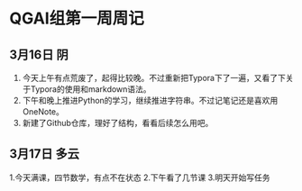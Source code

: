 # QGAI组第一周周记

## 3月16日		阴

1. 今天上午有点荒废了，起得比较晚。不过重新把Typora下了一遍，又看了下关于Typora的使用和markdown语法。
2. 下午和晚上推进Python的学习，继续推进字符串。不过记笔记还是喜欢用OneNote。
3. 新建了Github仓库，理好了结构，看看后续怎么用吧。



## 3月17日	多云

1.今天满课，四节数学，有点不在状态
2.下午看了几节课
3.明天开始写任务

